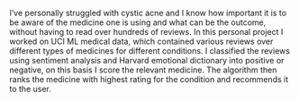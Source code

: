 I’ve personally struggled with cystic acne and I know how important it is to be aware of the medicine one is using and what can be the outcome,
without having to read over hundreds of reviews. 
In this personal project I worked on UCI ML medical data, which contained various reviews over different types of medicines for different conditions. 
I classified the reviews using sentiment analysis and Harvard emotional dictionary into positive or negative, on this basis I score the relevant medicine. 
The algorithm then ranks the medicine with highest rating for the condition and recommends it to the user.
